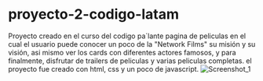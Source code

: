 # proyecto-2-codigo-latam
Proyecto creado en el curso del codigo pa´lante
pagina de peliculas en el cual el usuario puede conocer un poco de la "Network Films"
su misión y su visión, asi mismo ver los cards con diferentes actores famosos, y para finalmente, disfrutar de trailers de peliculas y
varias peliculas completas. el proyecto fue creado con html, css y un poco de javascript.
![Screenshot_1](https://github.com/EduardoV82/proyecto-2-codigo-latam/assets/130419633/def1e04b-4cab-43fb-9d25-5294c18c2110)
